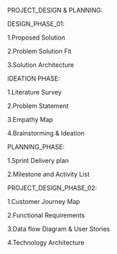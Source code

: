 PROJECT_DESIGN & PLANNING:


DESIGN_PHASE_01:

 1.Proposed Solution

 2.Problem Solution Fit

 3.Solution Architecture
 


IDEATION PHASE:

 1.Literature Survey

 2.Problem Statement

 3.Empathy Map

 4.Brainstorming & Ideation
 


PLANNING_PHASE:

 1.Sprint Delivery plan

 2.Milestone and Activity List
 


PROJECT_DESIGN_PHASE_02:

1.Customer Journey Map

2.Functional Requirements

3.Data flow Diagram & User Stories

4.Technology Architecture
